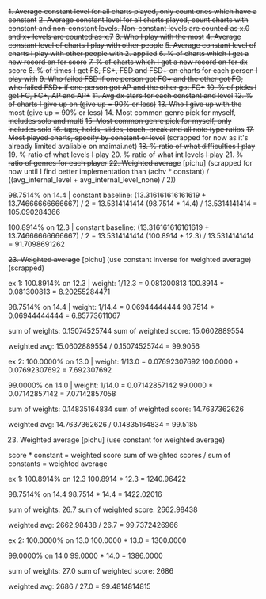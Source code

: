 ~~1. Average constant level for all charts played, only count ones which have a constant~~
~~2. Average constant level for all charts played, count charts with constant and non-constant levels. Non-constant levels are counted as x.0 and x+ levels are counted as x.7~~
~~3. Who I play with the most~~
~~4. Average constant level of charts I play with other people~~
~~5. Average constant level of charts I play with other people with 2. applied~~
~~6. % of charts which I get a new record on for score~~
~~7. % of charts which I get a new record on for dx score~~
~~8. % of times I get FS, FS+, FSD and FSD+ on charts for each person I play with~~
~~9. Who failed FSD if one person got FC+ and the other got FC, who failed FSD+ if one person got AP and the other got FC+~~
~~10. % of picks I get FC, FC+, AP and AP+~~
~~11. Avg dx stars for each constant and level~~
~~12. % of charts I give up on (give up = 90% or less)~~
~~13. Who I give up with the most (give up = 90% or less)~~
~~14. Most common genre pick for myself, includes solo and multi~~
~~15. Most common genre pick for myself, only includes solo~~
~~16. taps, holds, slides, touch, break and all note type ratios~~
~~17. Most played charts, specify by constant or level~~ (scrapped for now as it's already limited avaliable on maimai.net)
~~18. % ratio of what difficulties I play~~
~~19. % ratio of what levels I play~~
~~20. % ratio of what int levels I play~~
~~21. % ratio of genres for each player~~
~~22. Weighted average~~ [pichu] (scrapped for now until I find better implementation than (achv * constant) / ((avg_internal_level + avg_internal_level_none) / 2))

98.7514% on 14.4 | constant baseline: (13.316161616161619 + 13.74666666666667) / 2 = 13.5314141414
(98.7514 * 14.4) / 13.5314141414
= 105.090284366

100.8914% on 12.3 | constant baseline: (13.316161616161619 + 13.74666666666667) / 2 = 13.5314141414
(100.8914 * 12.3) / 13.5314141414
= 91.7098691262


~~23. Weighted average~~ [pichu] (use constant inverse for weighted average) (scrapped)

ex 1:
100.8914% on 12.3 | weight: 1/12.3 = 0.081300813
100.8914 * 0.081300813
= 8.20255284471

98.7514% on 14.4 | weight: 1/14.4 = 0.06944444444
98.7514 * 0.06944444444
= 6.85773611067

sum of weights: 0.15074525744 
sum of weighted score: 15.0602889554 

weighted avg: 15.0602889554 / 0.15074525744
= 99.9056

ex 2:
100.0000% on 13.0 | weight: 1/13.0 = 0.07692307692
100.0000 * 0.07692307692
= 7.692307692 

99.0000% on 14.0 | weight: 1/14.0 = 0.07142857142
99.0000 * 0.07142857142
= 7.07142857058

sum of weights: 0.14835164834
sum of weighted score: 14.7637362626

weighted avg: 14.7637362626 / 0.14835164834
= 99.5185

23. Weighted average [pichu] (use constant for weighted average)

score * constant = weighted score
sum of weighted scores / sum of constants = weighted average

ex 1:
100.8914% on 12.3
100.8914 * 12.3
= 1240.96422

98.7514% on 14.4
98.7514 * 14.4
= 1422.02016

sum of weights: 26.7
sum of weighted score: 2662.98438

weighted avg: 2662.98438 / 26.7
= 99.7372426966

ex 2:
100.0000% on 13.0
100.0000 * 13.0
= 1300.0000

99.0000% on 14.0
99.0000 * 14.0
= 1386.0000

sum of weights: 27.0
sum of weighted score: 2686

weighted avg: 2686 / 27.0
= 99.4814814815
